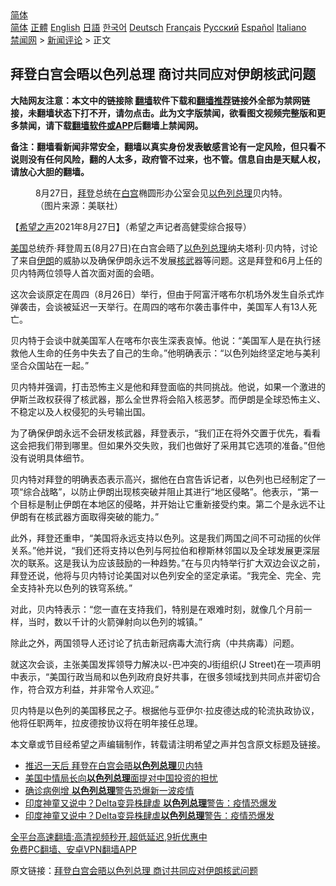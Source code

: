  <!-- 面包屑导航 --> <div class="breadcrumb"><!-- GTranslate: https://gtranslate.io/ -->  <div class="switcher notranslate">  <div class="selected">  <a href="#" onclick="return false;"> 简体</a>  </div>  <div class="option">  <a href="https://www.bannedbook.org" onclick="doGTranslate('zh-CN|zh-CN');jQuery('div.switcher div.selected a').html(jQuery(this).html());return false;" title="简体中文" class="nturl selected"> 简体</a>  <a href="https://www.bannedbook.org/zh-tw/" onclick="doGTranslate('zh-CN|zh-TW');jQuery('div.switcher div.selected a').html(jQuery(this).html());return false;" title="繁體中文" class="nturl"> 正體</a>  <a href="https://www.bannedbook.org/en/" onclick="doGTranslate('zh-CN|en');jQuery('div.switcher div.selected a').html(jQuery(this).html());return false;" title="English" class="nturl"> English</a>  <a href="https://www.bannedbook.org/ja/" onclick="doGTranslate('zh-CN|ja');jQuery('div.switcher div.selected a').html(jQuery(this).html());return false;" title="日本語" class="nturl"> 日語</a>  <a href="https://www.bannedbook.org/ko/" onclick="doGTranslate('zh-CN|ko');jQuery('div.switcher div.selected a').html(jQuery(this).html());return false;" title="한국어" class="nturl"> 한국어</a>  <a href="https://www.bannedbook.org/de/" onclick="doGTranslate('zh-CN|de');jQuery('div.switcher div.selected a').html(jQuery(this).html());return false;" title="Deutsch" class="nturl"> Deutsch</a>  <a href="https://www.bannedbook.org/fr/" onclick="doGTranslate('zh-CN|fr');jQuery('div.switcher div.selected a').html(jQuery(this).html());return false;" title="Français" class="nturl"> Français</a>  <a href="https://www.bannedbook.org/ru/" onclick="doGTranslate('zh-CN|ru');jQuery('div.switcher div.selected a').html(jQuery(this).html());return false;" title="Русский" class="nturl"> Русский</a>  <a href="https://www.bannedbook.org/es/" onclick="doGTranslate('zh-CN|es');jQuery('div.switcher div.selected a').html(jQuery(this).html());return false;" title="Español" class="nturl"> Español</a>  <a href="https://www.bannedbook.org/it/" onclick="doGTranslate('zh-CN|it');jQuery('div.switcher div.selected a').html(jQuery(this).html());return false;" title="Italiano" class="nturl"> Italiano</a>  </div>  </div>      <div class='breadcrumb-sub'><!-- Breadcrumb NavXT 6.3.0 --> <a href="https://www.bannedbook.org/" class="home">禁闻网</a> &gt; <a href="https://www.bannedbook.org/bnews/comments/" class="category">新闻评论</a> &gt; 正文</div></div><h2>拜登白宫会晤以色列总理 商讨共同应对伊朗核武问题</h2> <p class="notice"><b>大陆网友注意：本文中的链接除 <a href="https://github.com/bannedbook/fanqiang" >翻墙</a>软件下载和<a href="https://github.com/killgcd/justmysocks/blob/master/README.md">翻墙推荐</a>链接外全部为禁网链接，未翻墙状态下打不开，请勿点击。此为文字版禁闻，欲看图文视频完整版和更多禁闻，请下载<a href="https://github.com/bannedbook/fanqiang">翻墙软件或APP</a>后翻墙上禁闻网。</p><p>备注：翻墙看新闻非常安全，翻墙以真实身份发表敏感言论有一定风险，但只看不说则没有任何风险，翻的人太多，政府管不过来，也不管。信息自由是天赋人权，请放心大胆的翻墙。</b></p>  <div class="entry"> <figure> <p><figcaption>8月27日，<a href="https://www.bannedbook.org/bnews/tag/%e6%8b%9c%e7%99%bb/" class="st_tag internal_tag" rel="tag" title="标签 拜登 下的日志">拜登</a>总统在<a href="https://www.bannedbook.org/bnews/tag/%e7%99%bd%e5%ae%ab/" class="st_tag internal_tag" rel="tag" title="标签 白宫 下的日志">白宫</a>椭圆形办公室会见<a href="https://www.bannedbook.org/bnews/tag/%e4%bb%a5%e8%89%b2%e5%88%97/" class="st_tag internal_tag" rel="tag" title="标签 以色列 下的日志">以色列</a><a href="https://www.bannedbook.org/bnews/tag/%e6%80%bb%e7%90%86/" class="st_tag internal_tag" rel="tag" title="标签 总理 下的日志">总理</a>贝内特。（图片来源：美联社）</figcaption></figure> <p>【<span class='wp_keywordlink_affiliate'><a href="https://www.soundofhope.org" title="希望之声" target="_blank">希望之声</a></span>2021年8月27日】（希望之声记者高健雯综合报导）</p> <p><a href="https://www.bannedbook.org/bnews/tag/%e7%be%8e%e5%9b%bd/" class="st_tag internal_tag" rel="tag" title="标签 美国 下的日志">美国</a>总统乔·拜登周五(8月27日)在白宫会晤了<a href="https://www.bannedbook.org/bnews/tag/%E4%BB%A5%E8%89%B2%E5%88%97%E6%80%BB%E7%90%86/" class="st_tag internal_tag" rel="tag" title="标签 以色列总理 下的日志">以色列总理</a>纳夫塔利·贝内特，讨论了来自<a href="https://www.bannedbook.org/bnews/tag/%e4%bc%8a%e6%9c%97/" class="st_tag internal_tag" rel="tag" title="标签 伊朗 下的日志">伊朗</a>的威胁以及确保伊朗永远不发展<a href="https://www.bannedbook.org/bnews/tag/%E6%A0%B8%E6%AD%A6/" class="st_tag internal_tag" rel="tag" title="标签 核武 下的日志">核武</a>器等问题。这是拜登和6月上任的贝内特两位领导人首次面对面的会晤。</p> <p>这次会谈原定在周四（8月26日）举行，但由于阿富汗喀布尔机场外发生自杀式炸弹袭击，会谈被延迟一天举行。在周四的喀布尔袭击事件中，美国军人有13人死亡。</p>  <p>贝内特于会谈中就美国军人在喀布尔丧生深表哀悼。他说：“美国军人是在执行拯救他人生命的任务中失去了自己的生命。”他明确表示：“以色列始终坚定地与美利坚合众国站在一起。”</p> <p>贝内特并强调，打击恐怖主义是他和拜登面临的共同挑战。他说，如果一个激进的伊斯兰政权获得了核武器，那么全世界将会陷入核恶梦。而伊朗是全球恐怖主义、不稳定以及人权侵犯的头号输出国。</p> <p>为了确保伊朗永远不会研发核武器，拜登表示，“我们正在将外交置于优先，看看这会把我们带到哪里。但如果外交失败，我们也做好了采用其它选项的准备。”但他没有说明具体细节。</p>  <p>贝内特对拜登的明确表态表示高兴，据他在白宫告诉记者，以色列也已经制定了一项“综合战略”，以防止伊朗出现核突破并阻止其进行“地区侵略”。他表示，“第一个目标是制止伊朗在本地区的侵略，并开始让它重新接受约束。第二个是永远不让伊朗有在核武器方面取得突破的能力。”</p> <p>此外，拜登还重申，“美国将永远支持以色列。这是我们两国之间不可动摇的伙伴关系。”他并说，“我们还将支持以色列与阿拉伯和穆斯林邻国以及全球发展更深层次的联系。这是我认为应该鼓励的一种趋势。”在与贝内特举行扩大双边会议之前，拜登还说，他将与贝内特讨论美国对以色列安全的坚定承诺。“我完全、完全、完全支持补充以色列的铁穹系统。”</p> <p>对此，贝内特表示：“您一直在支持我们，特别是在艰难时刻，就像几个月前一样，当时，数以千计的火箭弹射向以色列的城镇。”</p>  <p>除此之外，两国领导人还讨论了抗击新冠病毒大流行病（中共病毒）问题。</p> <p>就这次会谈，主张美国发挥领导力解决以-巴冲突的J街组织(J Street)在一项声明中表示，“美国行政当局和以色列政府良好共事，在很多领域找到共同点并密切合作，符合双方利益，并非常令人欢迎。”</p> <p>贝内特是以色列的美国移民之子。根据他与亚伊尔·拉皮德达成的轮流执政协议，他将任职两年，拉皮德按协议将在明年接任总理。</p>  <p>本文章或节目经希望之声编辑制作，转载请注明希望之声并包含原文标题及链接。 </p> <ul class='op-related-articles' title='相关阅读'> <li><a href='https://www.bannedbook.org/bnews/worldnews/usa/20210828/1614639.html' target='_blank'>推迟一天后 拜登在白宫会晤<b>以色列总理</b>贝内特</a></li> <li><a href='https://www.bannedbook.org/bnews/headline/20210820/1610039.html' target='_blank'>美国中情局长向<b>以色列总理</b>面提对中国投资的担忧</a></li> <li><a href='https://www.bannedbook.org/bnews/baitai/20210624/1573317.html' target='_blank'>确诊病例增 <b>以色列总理</b>警告恐爆新一波疫情</a></li> <li><a href='https://www.bannedbook.org/bnews/worldnews/20210624/1573071.html' target='_blank'>印度神童又说中？Delta变异株肆虐 <b>以色列总理</b>警告：疫情恐爆发</a></li> <li><a href='https://www.bannedbook.org/bnews/worldnews/20210624/1573064.html' target='_blank'>印度神童又说中？Delta变异株肆虐<b>以色列总理</b>警告：疫情恐爆发</a></li> </ul> <p class="texttj"> <a href="https://github.com/bannedbook/fanqiang/wiki/V2ray%E6%9C%BA%E5%9C%BA" target="_blank">全平台高速翻墙:高清视频秒开,超低延迟,9折优惠中</a><br/> <a href="https://github.com/bannedbook/fanqiang/wiki/%E7%A6%81%E9%97%BB%E7%BD%91%E5%AE%89%E5%8D%93%E7%BF%BB%E5%A2%99%E6%96%B0%E9%97%BBAPP" target="_blank">免费PC翻墙、安卓VPN翻墙APP</a></p><p>原文链接：<a class="src_link"  href="https://www.soundofhope.org/post/539624" target="_blank">拜登白宫会晤以色列总理 商讨共同应对伊朗核武问题</a></p><a name='sharetosocial'></a>  <div style="margin-bottom:5px;padding-bottom:5px;clear:both"> <div id="archive-pix-1" class="banner-ads"> <!-- AuctionX Display platform tag START --> <div id="26318x728x90x621x_ADSLOT2" clicktrack="%%CLICK_URL_ESC%%"></div> <!-- AuctionX Display platform tag END --> </div> <div id="archive-pix-2" class="banner-ads"> <!-- AuctionX Display platform tag START --> <div id="26315x300x250x621x_ADSLOT2" clicktrack="%%CLICK_URL_ESC%%"></div> <!-- AuctionX Display platform tag END --> </div> </div>  <div id="archive-pix-1" class="banner-ads"> <!-- AuctionX Display platform tag START --> <div id="26318x728x90x621x_ADSLOT3" clicktrack="%%CLICK_URL_ESC%%"></div> <!-- AuctionX Display platform tag END --> </div> </div><!--END ENTRY--> 